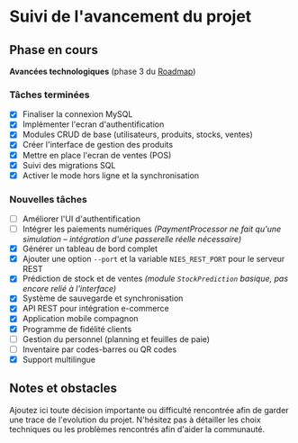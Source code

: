 # Suivi de l'avancement du projet

## Phase en cours
**Avancées technologiques** (phase 3 du [Roadmap](CAHIER_DE_CHARGE.md))

### Tâches terminées
- [x] Finaliser la connexion MySQL
- [x] Implémenter l\'ecran d\'authentification
- [x] Modules CRUD de base (utilisateurs, produits, stocks, ventes)
- [x] Créer l\'interface de gestion des produits
- [x] Mettre en place l\'ecran de ventes (POS)
- [x] Suivi des migrations SQL
- [x] Activer le mode hors ligne et la synchronisation

### Nouvelles tâches
- [ ] Améliorer l\'UI d\'authentification
- [ ] Intégrer les paiements numériques *(PaymentProcessor ne fait qu\'une simulation – intégration d\'une passerelle réelle nécessaire)*
- [x] Générer un tableau de bord complet
- [x] Ajouter une option `--port` et la variable `NIES_REST_PORT` pour le serveur REST
- [x] Prédiction de stock et de ventes *(module `StockPrediction` basique, pas encore relié à l\'interface)*
- [x] Système de sauvegarde et synchronisation
- [x] API REST pour intégration e-commerce
- [x] Application mobile compagnon
- [x] Programme de fidélité clients
- [ ] Gestion du personnel (planning et feuilles de paie)
- [ ] Inventaire par codes-barres ou QR codes
- [x] Support multilingue

## Notes et obstacles
Ajoutez ici toute décision importante ou difficulté rencontrée afin de garder une trace de l\'evolution du projet.
N'hésitez pas à détailler les choix techniques ou les problèmes rencontrés afin d'aider la communauté.
